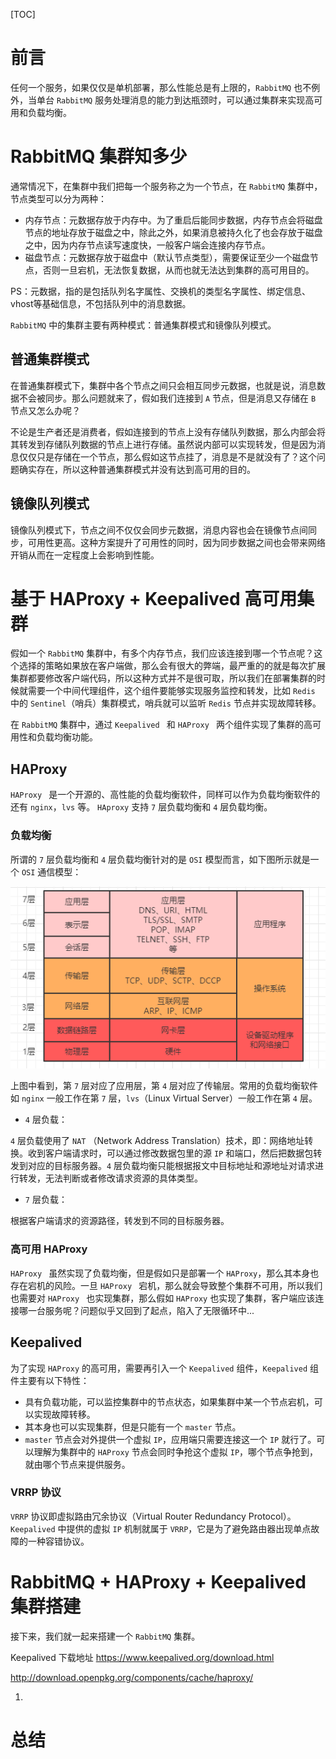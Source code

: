 [TOC]



# 前言

任何一个服务，如果仅仅是单机部署，那么性能总是有上限的，`RabbitMQ` 也不例外，当单台 `RabbitMQ` 服务处理消息的能力到达瓶颈时，可以通过集群来实现高可用和负载均衡。

# RabbitMQ 集群知多少

通常情况下，在集群中我们把每一个服务称之为一个节点，在 `RabbitMQ` 集群中，节点类型可以分为两种：

- 内存节点：元数据存放于内存中。为了重启后能同步数据，内存节点会将磁盘节点的地址存放于磁盘之中，除此之外，如果消息被持久化了也会存放于磁盘之中，因为内存节点读写速度快，一般客户端会连接内存节点。
- 磁盘节点：元数据存放于磁盘中（默认节点类型），需要保证至少一个磁盘节点，否则一旦宕机，无法恢复数据，从而也就无法达到集群的高可用目的。

PS：元数据，指的是包括队列名字属性、交换机的类型名字属性、绑定信息、vhost等基础信息，不包括队列中的消息数据。

`RabbitMQ` 中的集群主要有两种模式：普通集群模式和镜像队列模式。

## 普通集群模式

在普通集群模式下，集群中各个节点之间只会相互同步元数据，也就是说，消息数据不会被同步。那么问题就来了，假如我们连接到 `A` 节点，但是消息又存储在 `B` 节点又怎么办呢？

不论是生产者还是消费者，假如连接到的节点上没有存储队列数据，那么内部会将其转发到存储队列数据的节点上进行存储。虽然说内部可以实现转发，但是因为消息仅仅只是存储在一个节点，那么假如这节点挂了，消息是不是就没有了？这个问题确实存在，所以这种普通集群模式并没有达到高可用的目的。

## 镜像队列模式

镜像队列模式下，节点之间不仅仅会同步元数据，消息内容也会在镜像节点间同步，可用性更高。这种方案提升了可用性的同时，因为同步数据之间也会带来网络开销从而在一定程度上会影响到性能。

# 基于 HAProxy + Keepalived 高可用集群

假如一个 `RabbitMQ` 集群中，有多个内存节点，我们应该连接到哪一个节点呢？这个选择的策略如果放在客户端做，那么会有很大的弊端，最严重的的就是每次扩展集群都要修改客户端代码，所以这种方式并不是很可取，所以我们在部署集群的时候就需要一个中间代理组件，这个组件要能够实现服务监控和转发，比如 `Redis` 中的 `Sentinel`（哨兵）集群模式，哨兵就可以监听 `Redis` 节点并实现故障转移。

在 `RabbitMQ` 集群中，通过 `Keepalived ` 和 `HAProxy ` 两个组件实现了集群的高可用性和负载均衡功能。

## HAProxy 

`HAProxy ` 是一个开源的、高性能的负载均衡软件，同样可以作为负载均衡软件的还有 `nginx`，`lvs` 等。 `HAproxy` 支持 `7` 层负载均衡和 `4` 层负载均衡。

### 负载均衡

所谓的 `7` 层负载均衡和 `4` 层负载均衡针对的是 `OSI` 模型而言，如下图所示就是一个 `OSI` 通信模型：

![](image/4/OSI.png)

上图中看到，第 `7` 层对应了应用层，第 `4` 层对应了传输层。常用的负载均衡软件如 `nginx` 一般工作在第 `7` 层，`lvs`（Linux Virtual Server）一般工作在第 `4` 层。

- `4` 层负载：

`4` 层负载使用了 `NAT` （Network Address Translation）技术，即：网络地址转换。收到客户端请求时，可以通过修改数据包里的源 `IP` 和端口，然后把数据包转发到对应的目标服务器。`4` 层负载均衡只能根据报文中目标地址和源地址对请求进行转发，无法判断或者修改请求资源的具体类型。

- `7` 层负载：

根据客户端请求的资源路径，转发到不同的目标服务器。

### 高可用 HAProxy

`HAProxy ` 虽然实现了负载均衡，但是假如只是部署一个 `HAProxy`，那么其本身也存在宕机的风险。一旦 `HAProxy ` 宕机，那么就会导致整个集群不可用，所以我们也需要对 `HAProxy ` 也实现集群，那么假如 `HAProxy` 也实现了集群，客户端应该连接哪一台服务呢？问题似乎又回到了起点，陷入了无限循环中...

## Keepalived

为了实现 `HAProxy` 的高可用，需要再引入一个 `Keepalived` 组件，`Keepalived` 组件主要有以下特性：

- 具有负载功能，可以监控集群中的节点状态，如果集群中某一个节点宕机，可以实现故障转移。
- 其本身也可以实现集群，但是只能有一个 `master` 节点。
- `master` 节点会对外提供一个虚拟 `IP`，应用端只需要连接这一个 `IP` 就行了。可以理解为集群中的 `HAProxy` 节点会同时争抢这个虚拟 `IP`，哪个节点争抢到，就由哪个节点来提供服务。

### VRRP 协议

`VRRP` 协议即虚拟路由冗余协议（Virtual Router Redundancy Protocol）。`Keepalived` 中提供的虚拟 `IP` 机制就属于 `VRRP`，它是为了避免路由器出现单点故障的一种容错协议。

# RabbitMQ + HAProxy + Keepalived 集群搭建

接下来，我们就一起来搭建一个 `RabbitMQ` 集群。

Keepalived 下载地址 https://www.keepalived.org/download.html



http://download.openpkg.org/components/cache/haproxy/

1. 



# 总结